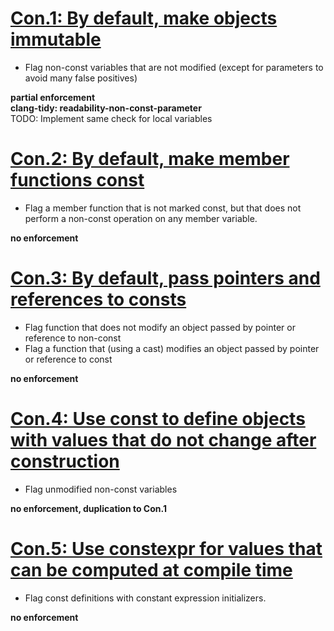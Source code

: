 # [Con.1: By default, make objects immutable](https://github.com/isocpp/CppCoreGuidelines/blob/master/CppCoreGuidelines.md#con1-by-default-make-objects-immutable)

- Flag non-const variables that are not modified (except for parameters to avoid many false positives)

**partial enforcement**  
**clang-tidy: readability-non-const-parameter**  
TODO: Implement same check for local variables

# [Con.2: By default, make member functions const](https://github.com/isocpp/CppCoreGuidelines/blob/master/CppCoreGuidelines.md#con2-by-default-make-member-functions-const)

- Flag a member function that is not marked const, but that does not perform a non-const operation on any member variable.

**no enforcement**

# [Con.3: By default, pass pointers and references to consts](https://github.com/isocpp/CppCoreGuidelines/blob/master/CppCoreGuidelines.md#con3-by-default-pass-pointers-and-references-to-consts)

- Flag function that does not modify an object passed by pointer or reference to non-const
- Flag a function that (using a cast) modifies an object passed by pointer or reference to const

**no enforcement**

# [Con.4: Use const to define objects with values that do not change after construction](https://github.com/isocpp/CppCoreGuidelines/blob/master/CppCoreGuidelines.md#con4-use-const-to-define-objects-with-values-that-do-not-change-after-construction)

- Flag unmodified non-const variables

**no enforcement, duplication to Con.1**

# [Con.5: Use constexpr for values that can be computed at compile time](https://github.com/isocpp/CppCoreGuidelines/blob/master/CppCoreGuidelines.md#con5-use-constexpr-for-values-that-can-be-computed-at-compile-time)

- Flag const definitions with constant expression initializers.

**no enforcement**
